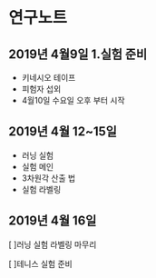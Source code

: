 연구노트
===========
 2019년 4월9일
 1.실험 준비 
---------------
- 키네시오 테이프 
- 피험자 섭외
- 4월10일 수요일 오후 부터 시작
 
 
 2019년 4월 12~15일
 ------------------------
 + 러닝 실험
 + 실험 메인
 + 3차원각 산출 법
 + 실험 라벨링
 
 
 2019년 4월 16일
 -----------------------
[ ]러닝 실험 라벨링 마무리


[ ]테니스 실험 준비

